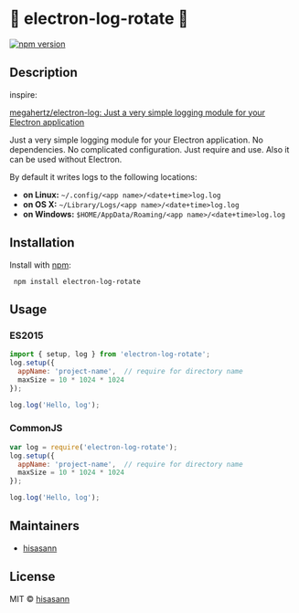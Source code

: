 :lipstick: electron-log-rotate :lipstick:
===============

[![npm version](https://badge.fury.io/js/electron-log-rotate.svg)](https://badge.fury.io/js/electron-log-rotate)


## Description

inspire:

[megahertz/electron-log: Just a very simple logging module for your Electron application](https://github.com/megahertz/electron-log)

Just a very simple logging module for your Electron application.
No dependencies. No complicated configuration. Just require and use.
Also it can be used without Electron.

By default it writes logs to the following locations:

 * **on Linux:** `~/.config/<app name>/<date+time>log.log`
 * **on OS X:** `~/Library/Logs/<app name>/<date+time>log.log`
 * **on Windows:** `$HOME/AppData/Roaming/<app name>/<date+time>log.log`


## Installation

 Install with [npm](https://npmjs.org/package/electron-log-rotate):

     npm install electron-log-rotate


## Usage

### ES2015
 
 ```js
 import { setup, log } from 'electron-log-rotate';
 log.setup({
   appName: 'project-name',  // require for directory name
   maxSize = 10 * 1024 * 1024
 });

 log.log('Hello, log');
 ```

### CommonJS

 ```js
 var log = require('electron-log-rotate');
 log.setup({
   appName: 'project-name',  // require for directory name
   maxSize = 10 * 1024 * 1024
 });

 log.log('Hello, log');
 ```


## Maintainers

 - [hisasann](https://github.com/hisasann)

## License

 MIT © [hisasann](https://github.com/hisasann)
